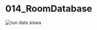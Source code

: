 # 014_RoomDatabase
![run data siswa](https://github.com/DhiyaUlhaqKhairunnisa00/014_RoomDatabase/assets/115076280/c79b0c69-2500-4777-b4b4-10e89c0acd95)
